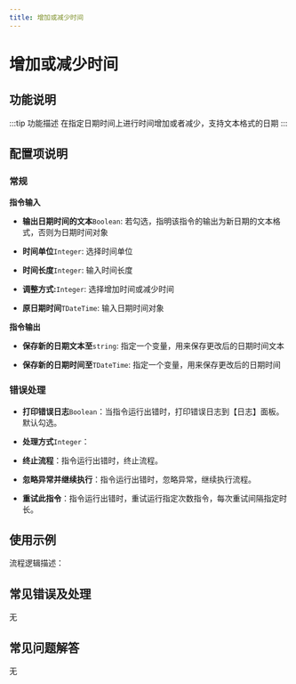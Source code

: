 ```yaml
---
title: 增加或减少时间
---
```


# 增加或减少时间

## 功能说明

:::tip 功能描述
在指定日期时间上进行时间增加或者减少，支持文本格式的日期
:::

## 配置项说明

### 常规

**指令输入**

- **输出日期时间的文本**`Boolean`: 若勾选，指明该指令的输出为新日期的文本格式，否则为日期时间对象

- **时间单位**`Integer`: 选择时间单位

- **时间长度**`Integer`: 输入时间长度

- **调整方式:**`Integer`: 选择增加时间或减少时间

- **原日期时间**`TDateTime`: 输入日期时间对象


**指令输出**

- **保存新的日期文本至**`string`: 指定一个变量，用来保存更改后的日期时间文本

- **保存新的日期时间至**`TDateTime`: 指定一个变量，用来保存更改后的日期时间

### 错误处理

- **打印错误日志**`Boolean`：当指令运行出错时，打印错误日志到【日志】面板。默认勾选。

- **处理方式**`Integer`：

 - **终止流程**：指令运行出错时，终止流程。

 - **忽略异常并继续执行**：指令运行出错时，忽略异常，继续执行流程。

 - **重试此指令**：指令运行出错时，重试运行指定次数指令，每次重试间隔指定时长。

## 使用示例

流程逻辑描述：

## 常见错误及处理

无

## 常见问题解答

无


